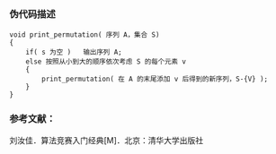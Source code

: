 ### 伪代码描述
```
void print_permutation( 序列 A，集合 S)
{
	if( s 为空 )   输出序列 A;
	else 按照从小到大的顺序依次考虑 S 的每个元素 v
	{
		print_permutation( 在 A 的末尾添加 v 后得到的新序列，S-{V} );
	}
}

```

### 参考文献：
刘汝佳．算法竞赛入门经典[M]．北京：清华大学出版社